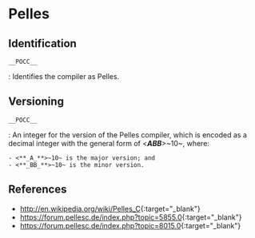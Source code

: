 # Pelles

## Identification

`__POCC__`

:   Identifies the compiler as Pelles.

## Versioning

`__POCC__`

:   An integer for the version of the Pelles compiler, which is encoded as a decimal integer with the general form of <**_ABB_**>~10~, where:

    - <**_A_**>~10~ is the major version; and
    - <**_BB_**>~10~ is the minor version.

## References

- <http://en.wikipedia.org/wiki/Pelles_C>{:target="_blank"}
- <https://forum.pellesc.de/index.php?topic=5855.0>{:target="_blank"}
- <https://forum.pellesc.de/index.php?topic=8015.0>{:target="_blank"}
